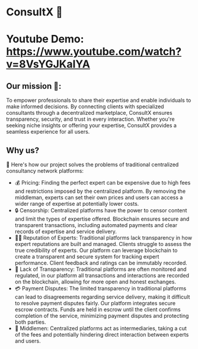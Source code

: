 
# ConsultX 🚀
# Youtube Demo: https://www.youtube.com/watch?v=8VsYGJKaIYA
## Our mission 🌟: 
To empower professionals to share their expertise and enable individuals to make informed decisions. By connecting clients with specialized consultants through a decentralized marketplace, ConsultX ensures transparency, security, and trust in every interaction. Whether you're seeking niche insights or offering your expertise, ConsultX provides a seamless experience for all users.

## Why us?
🔧 Here's how our project solves the problems of traditional centralized consultancy network platforms:

- 💰 Pricing: Finding the perfect expert can be expensive due to high fees and restrictions imposed by the centralized platform. By removing the middleman, experts can set their own prices and users can access a wider range of expertise at potentially lower costs.
- 🔒 Censorship: Centralized platforms have the power to censor content and limit the types of expertise offered. Blockchain ensures secure and transparent transactions, including automated payments and clear records of expertise and service delivery.
- 👩‍🏫 Reputation of Experts: Traditional platforms lack transparency in how expert reputations are built and managed. Clients struggle to assess the true credibility of experts. Our platform can leverage blockchain to create a transparent and secure system for tracking expert performance. Client feedback and ratings can be immutably recorded.
- 🔄 Lack of Transparency: Traditional platforms are often monitored and regulated, in our platform all transactions and interactions are recorded on the blockchain, allowing for more open and honest exchanges.
- 💳 Payment Disputes: The limited transparency in traditional platforms can lead to disagreements regarding service delivery, making it difficult to resolve payment disputes fairly. Our platform integrates secure escrow contracts. Funds are held in escrow until the client confirms completion of the service, minimizing payment disputes and protecting both parties.
- 🤝 Middlemen: Centralized platforms act as intermediaries, taking a cut of the fees and potentially hindering direct interaction between experts and users.
